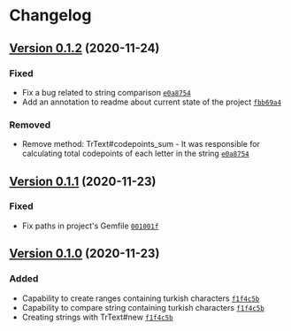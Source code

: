 # Changelog
## [Version 0.1.2](https://github.com/sbagdat/turkish_ranges/releases/tag/v0.1.1) (2020-11-24)
### Fixed
- Fix a bug related to string comparison [`e0a8754`](https://github.com/sbagdat/turkish_ranges/commit/e0a8754) 
- Add an annotation to readme about current state of the project [`fbb69a4`](https://github.com/sbagdat/turkish_ranges/commit/fbb69a4)
### Removed
- Remove method: TrText#codepoints_sum - It was responsible for calculating total codepoints of each letter in the string [`e0a8754`](https://github.com/sbagdat/turkish_ranges/commit/e0a8754)

## [Version 0.1.1](https://github.com/sbagdat/turkish_ranges/releases/tag/v0.1.1) (2020-11-23)
### Fixed
- Fix paths in project's Gemfile [`001001f`](https://github.com/sbagdat/turkish_ranges/commit/001001f)

## [Version 0.1.0](https://github.com/sbagdat/turkish_ranges/releases/tag/v0.1.0) (2020-11-23)
### Added
- Capability to create ranges containing turkish characters [`f1f4c5b`](https://github.com/sbagdat/turkish_ranges/commit/f1f4c5b)
- Capability to compare string containing turkish characters [`f1f4c5b`](https://github.com/sbagdat/turkish_ranges/commit/f1f4c5b)
- Creating strings with TrText#new [`f1f4c5b`](https://github.com/sbagdat/turkish_ranges/CHANGELOG.md/commit/f1f4c5b)
